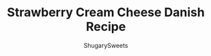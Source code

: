 ---
layout: ../../layouts/MarkdownPostLayout.astro
title: Strawberry Cream Cheese Danish Recipe
author: ShugarySweets
pubDate: 2021-02-11
description: "Strawberry Cream Cheese Danish -These cheesecake bars with a cream cheese center and strawberry filling look as impressive as they taste. No one will suspect just how easy they are to make!"
image_url: https://www.shugarysweets.com/wp-content/uploads/2021/05/strawberry-cheesecake-danish-facebook.jpg
tags: ["Breakfast and Brunch","American"]
calories: 169
protein: 3
carbohydrates: 23
fats: 8
fiber: 1
ingredients: ["3 packages (8 ounce each) cream cheese, room temperature","1 cup granulated sugar","1 teaspoon almond extract","1 can (15 ounce) strawberry pie filling","2 cans refrigerated crescent rolls","1/4 cup unsalted butter, melted","1/4 cup sliced almonds","1 cup powdered sugar","2 Tablespoon milk","1/2 teaspoon almond extract"]
serves: 24
time: "1 hour 55 minutes"
prepTime: "10 minutes"
instructions: ["Preheat oven to 350 degrees F.","In a mixing bowl, beat the cream cheese with granulated sugar and almond extract for several minutes until smooth.","Unroll the first can of crescent rolls and press into the bottom of a 13x9 baking dish. Press the seams together. Pour cheesecake filling over the dough.","Open pie filling and spread over cheesecake layer.","Unroll second can of crescent rolls and before laying over pie filling, try to stretch them out just a little bit. Place over top of pie filling, and carefully pinch seams together if possible. Brush with melted butter and add sliced almonds.","Bake in preheated oven for about 45 minutes. Remove from oven and cool completely.","In a small bowl, whisk together the powdered sugar, milk, and almond extract for the glaze. Pour over cooled danish. Refrigerate for at least one hour or more."]
nutrition: ["169 calories","23 grams carbohydrates","20 milligrams cholesterol","8 grams fat","1 grams fiber","3 grams protein","4 grams saturated fat","112 milligrams sodium","16 grams sugar","0 grams trans fat","3 grams unsaturated fat"]
---